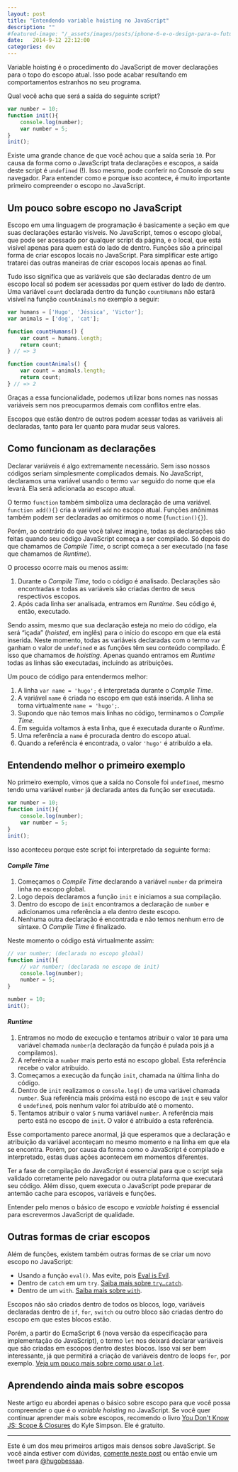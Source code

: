 ```yaml
---
layout: post
title: "Entendendo variable hoisting no JavaScript"
description: ""
#featured-image: "/_assets/images/posts/iphone-6-e-o-design-para-o-futuro/hero.jpg"
date:   2014-9-12 22:12:00
categories: dev
---
```


Variable hoisting é o procedimento do JavaScript de mover declarações para o topo do escopo atual. Isso pode acabar resultando em comportamentos estranhos no seu programa.

Qual você acha que será a saída do seguinte script?

```javascript
var number = 10;
function init(){
	console.log(number);
	var number = 5;
}
init();
```

Existe uma grande chance de que você achou que a saída seria `10`. Por causa da forma como o JavaScript trata declarações e escopos, a saída deste script é `undefined` (!). Isso mesmo, pode conferir no Console do seu navegador. Para entender como e porque isso acontece, é muito importante primeiro compreender o escopo no JavaScript.

## Um pouco sobre escopo no JavaScript
Escopo em uma linguagem de programação é basicamente a seção em que suas declarações estarão visíveis. No JavaScript, temos o escopo global, que pode ser acessado por qualquer script da página, e o local, que está visível apenas para quem está do lado de dentro. Funções são a principal forma de criar escopos locais no JavaScript. Para simplificar este artigo tratarei das outras maneiras de criar escopos locais apenas ao final.

Tudo isso significa que as variáveis que são declaradas dentro de um escopo local só podem ser acessadas por quem estiver do lado de dentro. Uma variável `count` declarada dentro da função `countHumans` não estará visível na função `countAnimals` no exemplo a seguir:

```javascript
var humans = ['Hugo', 'Jéssica', 'Victor'];
var animals = ['dog', 'cat'];

function countHumans() {
	var count = humans.length;
	return count;
} // => 3

function countAnimals() {
	var count = animals.length;
	return count;
} // => 2
```

Graças a essa funcionalidade, podemos utilizar bons nomes nas nossas variáveis sem nos preocuparmos demais com conflitos entre elas.

Escopos que estão dentro de outros podem acessar todas as variáveis ali declaradas, tanto para ler quanto para mudar seus valores.

## Como funcionam as declarações
Declarar variáveis é algo extremamente necessário. Sem isso nossos códigos seriam simplesmente complicados demais. No JavaScript, declaramos uma variável usando o termo `var` seguido do nome que ela levará. Ela será adicionada ao escopo atual.

O termo `function` também simboliza uma declaração de uma variável. `function add(){}` cria a variável `add` no escopo atual. Funções anônimas também podem ser declaradas ao omitirmos o nome (`function(){}`).

Porém, ao contrário do que você talvez imagine, todas as declarações são feitas quando seu código JavaScript começa a ser compilado. Só depois do que chamamos de *Compile Time*, o script começa a ser executado (na fase que chamamos de *Runtime*).

O processo ocorre mais ou menos assim:

1. Durante o *Compile Time*, todo o código é analisado. Declarações são encontradas e todas as variáveis são criadas dentro de seus respectivos escopos.
1. Após cada linha ser analisada, entramos em *Runtime*. Seu código é, então, executado.

Sendo assim, mesmo que sua declaração esteja no meio do código, ela será “içada” (<em>hoisted</em>, em inglês) para o início do escopo em que ela está inserida. Neste momento, todas as variáveis declaradas com o termo `var` ganham o valor de `undefined` e as funções têm seu conteúdo compilado. É isso que chamamos de *hoisting*. Apenas quando entramos em *Runtime* todas as linhas são executadas, incluindo as atribuições.

Um pouco de código para entendermos melhor:

1. A linha `var name = 'hugo';` é interpretada durante o *Compile Time*.
1. A variável `name` é criada no escopo em que está inserida. A linha se torna virtualmente `name = 'hugo';`.
1. Supondo que não temos mais linhas no código, terminamos o *Compile Time*.
1. Em seguida voltamos à esta linha, que é executada durante o *Runtime*.
1. Uma referência a `name` é procurada dentro do escopo atual.
1. Quando a referência é encontrada, o valor `'hugo'` é atribuído a ela.

## Entendendo melhor o primeiro exemplo
No primeiro exemplo, vimos que a saída no Console foi `undefined`, mesmo tendo uma variável `number` já declarada antes da função ser executada.

```javascript
var number = 10;
function init(){
	console.log(number);
	var number = 5;
}
init();
```

Isso aconteceu porque este script foi interpretado da seguinte forma:

#### *Compile Time*

1. Começamos o *Compile Time* declarando a variável `number` da primeira linha no escopo global.
1. Logo depois declaramos a função `init` e iniciamos a sua compilação.
1. Dentro do escopo de `init` encontramos a declaração de `number` e adicionamos uma referência a ela dentro deste escopo.
1. Nenhuma outra declaração é encontrada e não temos nenhum erro de sintaxe. O *Compile Time* é finalizado.

Neste momento o código está virtualmente assim:

```javascript
// var number; (declarada no escopo global)
function init(){
	// var number; (declarada no escopo de init)
	console.log(number);
	number = 5;
}

number = 10;
init();
```

#### *Runtime*

1. Entramos no modo de execução e tentamos atribuir o valor `10` para uma variável chamada `number`(a declaração da função é pulada pois já a compilamos).
1. A referência a `number` mais perto está no escopo global. Esta referência recebe o valor atribuído.
1. Começamos a execução da função `init`, chamada na última linha do código.
1. Dentro de `init` realizamos o `console.log()` de uma variável chamada `number`. Sua referência mais próxima está no escopo de `init` e seu valor é `undefined`, pois nenhum valor foi atribuído até o momento.
1. Tentamos atribuir o valor `5` numa variável `number`. A referência mais perto está no escopo de `init`. O valor é atribuído a esta referência.

Esse comportamento parece anormal, já que esperamos que a declaração e atribuição da variável aconteçam no mesmo momento e na linha em que ela se encontra. Porém, por causa da forma como o JavaScript é compilado e interpretado, estas duas ações acontecem em momentos diferentes.

Ter a fase de compilação do JavaScript é essencial para que o script seja validado corretamente pelo navegador ou outra plataforma que executará seu código. Além disso, quem executa o JavaScript pode preparar de antemão cache para escopos, variáveis e funções.

Entender pelo menos o básico de escopo e *variable hoisting* é essencial para escrevermos JavaScript de qualidade.

## Outras formas de criar escopos
Além de funções, existem também outras formas de se criar um novo escopo no JavaScript:

- Usando a função `eval()`. Mas evite, pois [Eval is Evil](http://stackoverflow.com/questions/86513/why-is-using-the-javascript-eval-function-a-bad-idea).
- Dentro de `catch` em um `try`. [Saiba mais sobre `try…catch`](https://developer.mozilla.org/pt-BR/docs/Web/JavaScript/Reference/Statements/try...catch).
- Dentro de um `with`. [Saiba mais sobre `with`](https://developer.mozilla.org/en-US/docs/Web/JavaScript/Reference/Statements/with).

Escopos não são criados dentro de todos os blocos, logo, variáveis declaradas dentro de `if`, `for`, `switch` ou outro bloco são criadas dentro do escopo em que estes blocos estão.

Porém, a partir do EcmaScript 6 (nova  versão da especificação para implementação do JavaScript), o termo `let` nos deixará declarar variáveis que são criadas em escopos dentro destes blocos. Isso vai ser bem interessante, já que permitirá a criação de variáveis dentro de loops `for`, por exemplo. [Veja um pouco mais sobre como usar o `let`](https://developer.mozilla.org/pt-BR/docs/Web/JavaScript/Reference/Statements/let).

## Aprendendo ainda mais sobre escopos
Neste artigo eu abordei apenas o básico sobre escopo para que você possa compreender o que é o *variable hoisting* no JavaScript. Se você quer continuar aprender mais sobre escopos, recomendo o livro [You Don't Know JS: Scope & Closures](https://github.com/getify/You-Dont-Know-JS/blob/master/scope%20&%20closures/README.md) do Kyle Simpson. Ele é gratuito.

***

Este é um dos meu primeiros artigos mais densos sobre JavaScript. Se você ainda estiver com dúvidas, [comente neste post](#comments) ou então envie um tweet para [@hugobessaa](https://twitter.com/hugobessaa).
